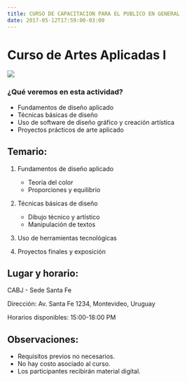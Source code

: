 ```yaml
---
title: CURSO DE CAPACITACION PARA EL PUBLICO EN GENERAL
date: 2017-05-12T17:59:00-03:00
---
```


# Curso de Artes Aplicadas I

[![](https://blogger.googleusercontent.com/img/b/R29vZ2xl/AVvXsEiXiVNIP99q73ffjEJ-EQJy4faF1XlOi-kEq9FXZAEqTXC4A8rgW-bGEGev4x5EEl_lNmErbIHD6ogVBOdQzGuEcLBqa2wtA8yvOTH9IYG1WbgeOKaLRwIo2at9rg_RTbpWJUi_wy-EaFD0/s640/flyer+curso+Artes+aplicadas+I.jpg)](https://blogger.googleusercontent.com/img/b/R29vZ2xl/AVvXsEiXiVNIP99q73ffjEJ-EQJy4faF1XlOi-kEq9FXZAEqTXC4A8rgW-bGEGev4x5EEl_lNmErbIHD6ogVBOdQzGuEcLBqa2wtA8yvOTH9IYG1WbgeOKaLRwIo2at9rg_RTbpWJUi_wy-EaFD0/s1600/flyer+curso+Artes+aplicadas+I.jpg)

### ¿Qué veremos en esta actividad?

- Fundamentos de diseño aplicado 
- Técnicas básicas de diseño 
- Uso de software de diseño gráfico y creación artística 
- Proyectos prácticos de arte aplicado

## Temario:

1. Fundamentos de diseño aplicado
   - Teoría del color
   - Proporciones y equilibrio

2. Técnicas básicas de diseño
   - Dibujo técnico y artístico
   - Manipulación de textos

3. Uso de herramientas tecnológicas

4. Proyectos finales y exposición

## Lugar y horario:

CABJ - Sede Santa Fe

Dirección: Av. Santa Fe 1234, Montevideo, Uruguay

Horarios disponibles: 15:00-18:00 PM 	

## Observaciones:

- Requisitos previos no necesarios.
- No hay costo asociado al curso.
- Los participantes recibirán material digital.